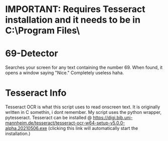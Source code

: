 # IMPORTANT: Requires Tesseract installation and it needs to be in C:\Program Files\

# 69-Detector
Searches your screen for any text containing the number 69. When found, it opens a window saying "Nice." Completely useless haha. 

# Tesseract Info
Tesseract OCR is what this script uses to read onscreen text. It is originally written in C somethin, i dont remember. My script uses the python wrapper, pytesseract.
Tesseract can be installed @ https://digi.bib.uni-mannheim.de/tesseract/tesseract-ocr-w64-setup-v5.0.0-alpha.20210506.exe (clicking this link will automatically start the installation.)
